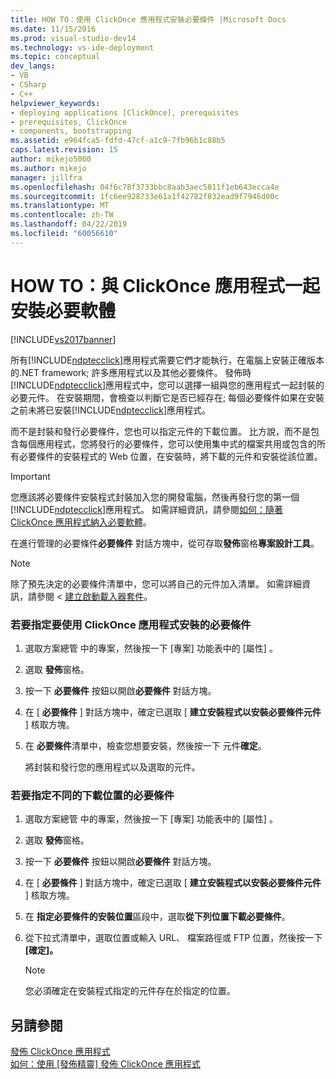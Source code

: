 ```yaml
---
title: HOW TO：使用 ClickOnce 應用程式安裝必要條件 |Microsoft Docs
ms.date: 11/15/2016
ms.prod: visual-studio-dev14
ms.technology: vs-ide-deployment
ms.topic: conceptual
dev_langs:
- VB
- CSharp
- C++
helpviewer_keywords:
- deploying applications [ClickOnce], prerequisites
- prerequisites, ClickOnce
- components, bootstrapping
ms.assetid: e964fca5-fdfd-47cf-a1c9-7fb96b1c88b5
caps.latest.revision: 15
author: mikejo5000
ms.author: mikejo
manager: jillfra
ms.openlocfilehash: 04f6c78f3733bbc8aab3aec5811f1eb643ecca4e
ms.sourcegitcommit: 1fc6ee928733e61a1f42782f832ead9f7946d00c
ms.translationtype: MT
ms.contentlocale: zh-TW
ms.lasthandoff: 04/22/2019
ms.locfileid: "60056610"
---
```

# <a name="how-to-install-prerequisites-with-a-clickonce-application"></a>HOW TO：與 ClickOnce 應用程式一起安裝必要軟體
[!INCLUDE[vs2017banner](../includes/vs2017banner.md)]

所有[!INCLUDE[ndptecclick](../includes/ndptecclick-md.md)]應用程式需要它們才能執行，在電腦上安裝正確版本的.NET framework; 許多應用程式以及其他必要條件。 發佈時[!INCLUDE[ndptecclick](../includes/ndptecclick-md.md)]應用程式中，您可以選擇一組與您的應用程式一起封裝的必要元件。 在安裝期間，會檢查以判斷它是否已經存在; 每個必要條件如果在安裝之前未將已安裝[!INCLUDE[ndptecclick](../includes/ndptecclick-md.md)]應用程式。  
  
 而不是封裝和發行必要條件，您也可以指定元件的下載位置。 比方說，而不是包含每個應用程式，您將發行的必要條件，您可以使用集中式的檔案共用或包含的所有必要條件的安裝程式的 Web 位置，在安裝時，將下載的元件和安裝從該位置。  
  
> [!IMPORTANT]
>  您應該將必要條件安裝程式封裝加入您的開發電腦，然後再發行您的第一個[!INCLUDE[ndptecclick](../includes/ndptecclick-md.md)]應用程式。 如需詳細資訊，請參閱[如何：隨著 ClickOnce 應用程式納入必要軟體](../deployment/how-to-include-prerequisites-with-a-clickonce-application.md)。  
  
 在進行管理的必要條件**必要條件** 對話方塊中，從可存取**發佈**窗格**專案設計工具**。  
  
> [!NOTE]
>  除了預先決定的必要條件清單中，您可以將自己的元件加入清單。 如需詳細資訊，請參閱 <<c0> [ 建立啟動載入器套件](../deployment/creating-bootstrapper-packages.md)。  
  
### <a name="to-specify-prerequisites-to-install-with-a-clickonce-application"></a>若要指定要使用 ClickOnce 應用程式安裝的必要條件  
  
1. 選取方案總管 中的專案，然後按一下 [專案]  功能表中的 [屬性] 。  
  
2. 選取 **發佈**窗格。  
  
3. 按一下 **必要條件** 按鈕以開啟**必要條件** 對話方塊。  
  
4. 在 [ **必要條件** ] 對話方塊中，確定已選取 [ **建立安裝程式以安裝必要條件元件** ] 核取方塊。  
  
5. 在 **必要條件**清單中，檢查您想要安裝，然後按一下 元件**確定**。  
  
     將封裝和發行您的應用程式以及選取的元件。  
  
### <a name="to-specify-a-different-download-location-for-prerequisites"></a>若要指定不同的下載位置的必要條件  
  
1. 選取方案總管 中的專案，然後按一下 [專案]  功能表中的 [屬性] 。  
  
2. 選取 **發佈**窗格。  
  
3. 按一下 **必要條件** 按鈕以開啟**必要條件** 對話方塊。  
  
4. 在 [ **必要條件** ] 對話方塊中，確定已選取 [ **建立安裝程式以安裝必要條件元件** ] 核取方塊。  
  
5. 在 **指定必要條件的安裝位置**區段中，選取**從下列位置下載必要條件**。  
  
6. 從下拉式清單中，選取位置或輸入 URL、 檔案路徑或 FTP 位置，然後按一下 **[確定]。**  
  
    > [!NOTE]
    >  您必須確定在安裝程式指定的元件存在於指定的位置。  
  
## <a name="see-also"></a>另請參閱  
 [發佈 ClickOnce 應用程式](../deployment/publishing-clickonce-applications.md)   
 [如何：使用 [發佈精靈] 發佈 ClickOnce 應用程式](../deployment/how-to-publish-a-clickonce-application-using-the-publish-wizard.md)
